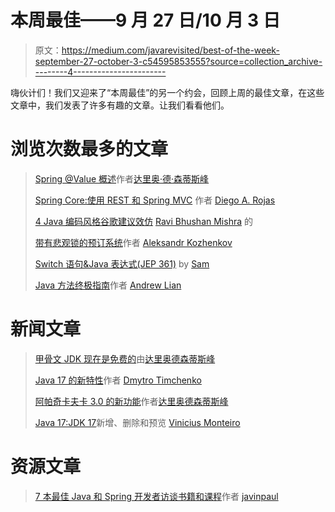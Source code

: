 # 本周最佳——9 月 27 日/10 月 3 日

> 原文：<https://medium.com/javarevisited/best-of-the-week-september-27-october-3-c54595853555?source=collection_archive---------4----------------------->

嗨伙计们！我们又迎来了“本周最佳”的另一个约会，回顾上周的最佳文章，在这些文章中，我们发表了许多有趣的文章。让我们看看他们。

# 浏览次数最多的文章

> [Spring @Value 概述](/javarevisited/spring-value-overview-e1ee69cc52c3)作者[达里奥·德·森蒂斯峰](https://medium.com/u/16b3e1182e6b?source=post_page-----c54595853555--------------------------------)
> 
> [Spring Core:使用 REST 和 Spring MVC](/javarevisited/spring-core-using-rest-and-spring-mvc-cef35acbec8e) 作者 [Diego A. Rojas](https://medium.com/u/dae43f849f0d?source=post_page-----c54595853555--------------------------------)
> 
> [4 Java 编码风格谷歌建议效仿](/javarevisited/4-java-coding-style-google-suggests-to-follow-dea17a3cb14e) [Ravi Bhushan Mishra](https://medium.com/u/c03e96266218?source=post_page-----c54595853555--------------------------------) 的
> 
> [带有悲观锁的预订系统](/javarevisited/booking-system-with-pessimistic-locks-4ec107e4bd5)作者 [Aleksandr Kozhenkov](https://medium.com/u/289db2ac56?source=post_page-----c54595853555--------------------------------)
> 
> [Switch 语句&Java 表达式(JEP 361)](/javarevisited/switch-statement-expression-in-java-jep-361-cb62cd0b9e68) by [Sam](https://medium.com/u/78d79c994ef8?source=post_page-----c54595853555--------------------------------)
> 
> [Java 方法终极指南](/javarevisited/the-ultimate-guide-to-java-methods-7879f06f439f)作者 [Andrew Lian](https://medium.com/u/36679444e22b?source=post_page-----c54595853555--------------------------------)

# 新闻文章

> [甲骨文 JDK 现在是免费的](/javarevisited/oracle-jdk-now-is-free-1ff0802fa5fb)由[达里奥德森蒂斯峰](https://medium.com/u/16b3e1182e6b?source=post_page-----c54595853555--------------------------------)
> 
> [Java 17 的新特性](/javarevisited/whats-new-in-java-17-e94b033ef211)作者 [Dmytro Timchenko](https://medium.com/u/b2ed152fefdb?source=post_page-----c54595853555--------------------------------)
> 
> [阿帕奇卡夫卡 3.0 的新功能](/javarevisited/apache-kafka-3-0-is-out-5f95f3c02f7e)作者[达里奥德森蒂斯峰](https://medium.com/u/16b3e1182e6b?source=post_page-----c54595853555--------------------------------)
> 
> [Java 17:JDK 17](/javarevisited/java-17-whats-new-removed-and-preview-in-jdk-17-62db367e62ee)新增、删除和预览 [Vinicius Monteiro](https://medium.com/u/f4d81e5b1cb1?source=post_page-----c54595853555--------------------------------)

# 资源文章

> [7 本最佳 Java 和 Spring 开发者访谈书籍和课程](/javarevisited/7-best-java-and-spring-developer-interview-books-and-courses-8df45282b67b)作者 [javinpaul](https://medium.com/u/bb36d8439904?source=post_page-----c54595853555--------------------------------)